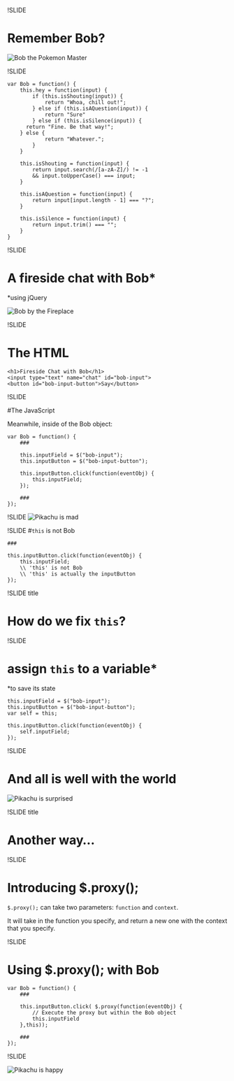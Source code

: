 !SLIDE

# Remember Bob?

![Bob the Pokemon Master](/images/pokemon-bob.jpg)

!SLIDE

```
var Bob = function() {
	this.hey = function(input) {
		if (this.isShouting(input)) {
			return "Whoa, chill out!";
		} else if (this.isAQuestion(input)) {
			return "Sure"
		} else if (this.isSilence(input)) {
      return "Fine. Be that way!";
    } else {
			return "Whatever.";
		}
	}

	this.isShouting = function(input) {
		return input.search(/[a-zA-Z]/) != -1 
		&& input.toUpperCase() === input;
	}

	this.isAQuestion = function(input) {
		return input[input.length - 1] === "?";
	}

	this.isSilence = function(input) {
		return input.trim() === "";
	}
}
```

!SLIDE

# A fireside chat with Bob*
*using jQuery

![Bob by the Fireplace](/images/bob-fireplace.jpg)

!SLIDE 

# The HTML

```
<h1>Fireside Chat with Bob</h1>
<input type="text" name="chat" id="bob-input">
<button id="bob-input-button">Say</button>

```

!SLIDE

#The JavaScript

Meanwhile, inside of the Bob object:

```
var Bob = function() {
	###

	this.inputField = $("bob-input");
	this.inputButton = $("bob-input-button");

	this.inputButton.click(function(eventObj) {
		this.inputField;
	});
	
	###
});
```

!SLIDE
![Pikachu is mad](/images/mad-pikachu.png)


!SLIDE
#`this` is not Bob

```
###

this.inputButton.click(function(eventObj) {
	this.inputField;
	\\ 'this' is not Bob
	\\ 'this' is actually the inputButton
});

```

!SLIDE title

# How do we fix `this`?

!SLIDE

# assign `this` to a variable* 
*to save its state

```
this.inputField = $("bob-input");
this.inputButton = $("bob-input-button");
var self = this;

this.inputButton.click(function(eventObj) {
	self.inputField;
});
```

!SLIDE 
# And all is well with the world

![Pikachu is surprised](/images/suprised-pikachu.gif)

!SLIDE title

# Another way…

!SLIDE

# Introducing $.proxy();

`$.proxy();` can take two parameters: `function` and `context`.

It will take in the function you specify, and return a new one with the context that you specify.

!SLIDE

# Using $.proxy(); with Bob

```
var Bob = function() {
	###

	this.inputButton.click( $.proxy(function(eventObj) {
		// Execute the proxy but within the Bob object
		this.inputField
	},this));
	
	###
});
```

!SLIDE

![Pikachu is happy](/images/happy-pikachu.png)

